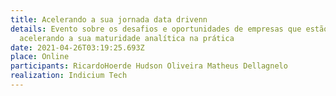 ```yaml
---
title: Acelerando a sua jornada data drivenn
details: Evento sobre os desafios e oportunidades de empresas que estão
  acelerando a sua maturidade analítica na prática
date: 2021-04-26T03:19:25.693Z
place: Online
participants: RicardoHoerde Hudson Oliveira Matheus Dellagnelo
realization: Indicium Tech
---
```

